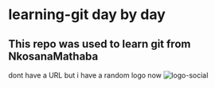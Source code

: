 # learning-git day by day

## This repo was used to learn git from NkosanaMathaba

dont have a URL but i have a random logo now
![logo-social](https://user-images.githubusercontent.com/122809820/214018999-36e34f2c-a31d-4d4f-b3cf-13f18e22df5e.png)

